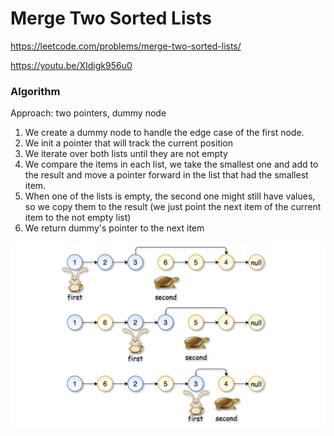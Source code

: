 # Merge Two Sorted Lists

https://leetcode.com/problems/merge-two-sorted-lists/

https://youtu.be/XIdigk956u0

### Algorithm
Approach: two pointers, dummy node

1) We create a dummy node to handle the edge case of the first node.
2) We init a pointer that will track the current position
3) We iterate over both lists until they are not empty
4) We compare the items in each list, we take the smallest one and add to the result and move a pointer forward in the list that had the smallest item.
5) When one of the lists is empty, the second one might still have values, so we copy them to the result (we just point the next item of the current item to the not empty list)
6) We return dummy's pointer to the next item

![](first_second.png)